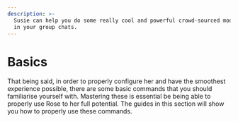 ```yaml
---
description: >-
  Susie can help you do some really cool and powerful crowd-sourced moderation
  in your group chats.
---
```


# Basics

That being said, in order to properly configure her and have the smoothest experience possible, there are some basic commands that you should familiarise yourself with. Mastering these is essential be being able to properly use Rose to her full potential. The guides in this section will show you how to properly use these commands.
